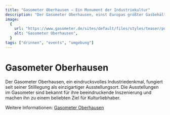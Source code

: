 ```yaml
---
title: "Gasometer Oberhausen – Ein Monument der Industriekultur"
description: "Der Gasometer Oberhausen, einst Europas größter Gasbehälter, ist heute ein faszinierender Ausstellungsort und Wahrzeichen der Region."
image:
  {
    url: "https://www.gasometer.de/sites/default/files/styles/teaser/public/2022-05/gasometer-oberhausen-aussenansicht-nachts_0.jpg",
    alt: "Gasometer Oberhausen",
  }
tags: ["drinnen", "events", "umgebung"]
---
```


# Gasometer Oberhausen

Der Gasometer Oberhausen, ein eindrucksvolles Industriedenkmal, fungiert seit seiner Stilllegung als einzigartiger Ausstellungsort. Die Ausstellungen im Gasometer sind bekannt für ihre beeindruckende Inszenierung und machen ihn zu einem beliebten Ziel für Kulturliebhaber.

Weitere Informationen: [Gasometer Oberhausen](https://www.gasometer.de/en)
